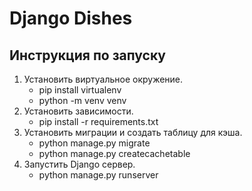 # Django Dishes
## Инструкция по запуску
1. Установить виртуальное окружение.
   * pip install virtualenv
   * python -m venv venv
2. Установить зависимости.
   * pip install -r requirements.txt
3. Установить миграции и создать таблицу для кэша.
   * python manage.py migrate
   * python manage.py createcachetable
4. Запустить Django сервер.
   * python manage.py runserver
